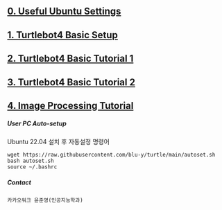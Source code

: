 ## [0. Useful Ubuntu Settings](https://blu-y.github.io/turtle/guide/ubuntu_setup)
## [1. Turtlebot4 Basic Setup](https://blu-y.github.io/turtle/guide/basic_setup)
## [2. Turtlebot4 Basic Tutorial 1](https://blu-y.github.io/turtle/guide/basic_tutorial_1)
## [3. Turtlebot4 Basic Tutorial 2](https://blu-y.github.io/turtle/guide/basic_tutorial_2)
## [4. Image Processing Tutorial](https://blu-y.github.io/turtle/guide/ip_tutorial)

##### User PC Auto-setup
Ubuntu 22.04 설치 후 자동설정 명령어
```
wget https://raw.githubusercontent.com/blu-y/turtle/main/autoset.sh
bash autoset.sh
source ~/.bashrc
```
##### Contact
`카카오워크 윤준영(인공지능학과)`
